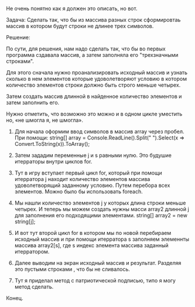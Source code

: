 Не очень понятно как я должен это описать, но вот.

Задача:
Сделать так, что бы из массива разных строк сформировтаь массив в котором будут строки не длинее трех символов.

Решение:

По сути, для решения, нам надо сделать так, что бы во первых программа сздавала массив, а затем заполняла
его "трехзначными строками".

Для этого сначала нужно проанализировать исходный массив и узнать сколько в нем элементов которые
удоволетворяют условию в котором количество элементов строки должно быть строго меньше четырех.

Затем создать массив длинной в найденное количество элементов и затем заполнить его. 

Нужно отметить, что возможно это можно и в одном цикле уместить но, «не шмогла я, не шмогла».

1. Для начала оформим ввод символов в массив array через пробел.
При помощи: string[] array = Console.ReadLine().Split(" ").Select(x => Convert.ToString(x)).ToArray();

2. Затем зададим переменные j и s равными нулю. Это будушие итерраторы внутри циклов for.

3. Тут в игру вступает первый цикл for, который при помощи итерратора j находит количество элементов массива
удоволетворящий заданному условию. Путем перебора всех элементов. Можно было бы использовать foreach.

4. Мы нашли количество элементов j у которых длина строки меньше четырех. И теперь мы можем создать 
нужны масси array2 длинной j для заполнения его подходящими элементами.
string[] array2 = new string[j];

5. И вот тут второй цикл for в котором мы по новой перебираем исходный массив и при помощи итерратора s
заполняем элеменнты массива array2[s], где s индекс элемента массива заданный итерратором.

6. Далее выводим на экран исходный массив и результат. Разделяя это пустыми строками , что бы не сливалось.

7. Тут я приделал метод с патриотической подписью, типо я могу метод сделать.

Конец.



 
